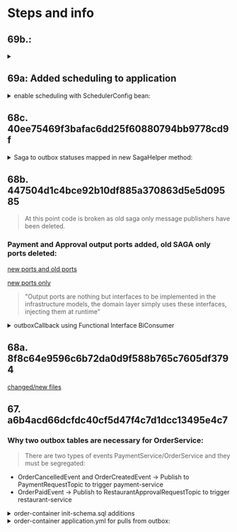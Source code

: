 # Steps and info

## 69b.:

<details>

<summary>

</summary>

</details>

## 69a: Added scheduling to application

<details>

<summary>
enable scheduling with SchedulerConfig bean:
</summary>

```java
   /**
 * Configuration bean created that enables scheduling in application
 */
@Configuration
@EnableScheduling
public class SchedulerConfig {

```


</details>

## 68c.  40ee75469f3bafac6dd25f60880794bb9778cd9f

<details>
<summary>Saga to outbox statuses mapped in new SagaHelper method:</summary>

```javascript
      SagaStatus orderStatusToSagaStatus(OrderStatus orderStatus) {
    switch( orderStatus ) {
        case PAID ->  {return SagaStatus.PROCESSING;}
        case APPROVED -> {return SagaStatus.SUCCEEDED;}
        case CANCELLING -> {return SagaStatus.COMPENSATING;}
        case CANCELLED -> {return SagaStatus.COMPENSATED;}
        default -> {return SagaStatus.STARTED;} // PENDING
    }
}
```
</details>

## 68b.  447504d1c4bce92b10df885a370863d5e5d09585

> At this point code is broken as old saga only message publishers have been deleted.
> 
### Payment and Approval output ports added, old SAGA only ports deleted:
[new ports and old ports](https://imgur.com/wywotYN.png)

[new ports only](https://imgur.com/DjJ4fdj.png)
> "Output ports are nothing but interfaces to be implemented in the infrastructure models, the domain layer simply uses these interfaces, injecting them at runtime"

<details>
<summary>outboxCallback using Functional Interface BiConsumer</summary>

### Biconsumer accepts two generic type params and returns nothing
> It will be implemented in a method that returns void, this method definition will be passed to and called by the publish
> method this will enable update of outbox status as FAILED or COMPLETED based on the result of the publish operation.
> Only when status from Kafka producers asynch sent method is known will this be able to be set.


```java
public interface PaymentRequestMessagePublisher {

void publish(OrderPaymentOutboxMessage orderPaymentOutboxMessage, BiConsumer<OrderPaymentOutboxMessage,
OutboxStatus> outboxCallback);
}
```
</details>

## 68a. 8f8c64e9596c6b72da0d9f588b765c7605df3794 
[changed/new files](https://imgur.com/ondpYmZ.png)
## 67.      a6b4acd66dcfdc40cf5d47f4c7d1dcc13495e4c7
### Why two outbox tables are necessary for OrderService:
> There are two types of events PaymentService/OrderService and they must be segregated:
- OrderCancelledEvent and OrderCreatedEvent -> Publish to PaymentRequestTopic to trigger payment-service
- OrderPaidEvent -> Publish to RestaurantApprovalRequestTopic to trigger restaurant-service

<details>
<summary>order-container init-schema.sql additions</summary>

### init of new tables, indexes and enums

```postgresql
     DROP TYPE IF EXISTS saga_status;
CREATE TYPE saga_status AS ENUM ('STARTED', 'FAILED', 'SUCCEEDED', 'PROCESSING', 'COMPENSATING', 'COMPENSATED');

DROP TYPE IF EXISTS outbox_status;
CREATE TYPE outbox_status AS ENUM ('STARTED', 'COMPLETED', 'FAILED');

DROP TABLE IF EXISTS "order".payment_outbox CASCADE;

-- 
CREATE TABLE "order".payment_outbox
(
    id uuid NOT NULL,
    saga_id uuid NOT NULL,
    created_at TIMESTAMP WITH TIME ZONE NOT NULL,
    processed_at TIMESTAMP WITH TIME ZONE,
    -- String to hold the saga type eg. order-processing
    type character varying COLLATE pg_catalog."default" NOT NULL,
    -- event objects serialized to json for persisting in outbox table then deserialized on consumer side
    payload jsonb NOT NULL,
    outbox_status outbox_status NOT NULL,
    saga_status saga_status NOT NULL,
    order_status order_status NOT NULL,
    -- used for optimisti locking
    version integer NOT NULL,
    CONSTRAINT payment_outbox_pkey PRIMARY KEY (id)
);


CREATE INDEX "payment_outbox_saga_status"
    ON "order".payment_outbox
    (type, outbox_status, saga_status); -- querying outbox table using these fields so Indexed

CREATE UNIQUE INDEX "payment_outbox_saga_id"
    ON "order".payment_outbox
    (type, saga_id, saga_status); --saga of any type must only be in a single status at any given time.

DROP TABLE IF EXISTS "order".restaurant_approval_outbox CASCADE;

CREATE TABLE "order".restaurant_approval_outbox
(
    id uuid NOT NULL,
    saga_id uuid NOT NULL,
    created_at TIMESTAMP WITH TIME ZONE NOT NULL,
    processed_at TIMESTAMP WITH TIME ZONE,
    type character varying COLLATE pg_catalog."default" NOT NULL,
    payload jsonb NOT NULL,
    outbox_status outbox_status NOT NULL,
    saga_status saga_status NOT NULL,
    order_status order_status NOT NULL,
    version integer NOT NULL,
    CONSTRAINT restaurant_approval_outbox_pkey PRIMARY KEY (id)
);

CREATE INDEX "restaurant_approval_outbox_saga_status"
    ON "order".restaurant_approval_outbox
    (type, outbox_status, saga_status);

CREATE UNIQUE INDEX "restaurant_approval_outbox_saga_id"
    ON "order".restaurant_approval_outbox
    (type, saga_id, saga_status);

```
</details>

<details>
<summary>order-container application.yml for pulls from outbox:</summary>

> Ideally this should be no longer than 2000 dependent on the time required for transaction

```yaml
  outbox-scheduler-fixed-rate: 10000
  outbox-scheduler-initial-delay: 10000
```
</details>